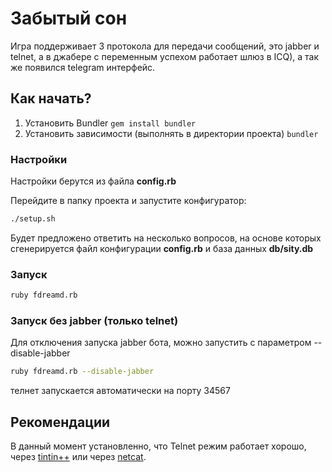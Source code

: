 # Забытый сон

Игра поддерживает 3 протокола для передачи сообщений, это jabber и telnet, а в джабере c переменным успехом работает шлюз в ICQ), а так же появился telegram интерфейс.

## Как начать?

1. Установить Bundler 
`
gem install bundler
`
2. Установить зависимости (выполнять в директории проекта) 
`
bundler
`

### Настройки
Настройки берутся из файла **config.rb**

Перейдите в папку проекта и запустите конфигуратор:
```bash
./setup.sh
```
Будет предложено ответить на несколько вопросов, на основе которых сгенерируется файл конфигурации **config.rb** и база данных **db/sity.db**

### Запуск 

```bash
ruby fdreamd.rb
```

### Запуск без jabber (только telnet)
Для отключения запуска jabber бота, можно запустить с параметром --disable-jabber
```bash
ruby fdreamd.rb --disable-jabber
```
телнет запускается автоматически на порту 34567

## Рекомендации
В данный момент установленно, что Telnet режим работает хорошо, через [tintin++](http://tintin.sourceforge.net/) или через [netcat](https://ru.wikipedia.org/wiki/Netcat).
